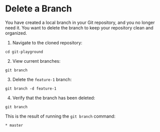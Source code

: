 # Delete a Branch

You have created a local branch in your Git repository, and you no longer need it. You want to delete the branch to keep your repository clean and organized.

1. Navigate to the cloned repository:
```shell
cd git-playground
```
2. View current branches:
```shell
git branch
```
3. Delete the `feature-1` branch:
```shell
git branch -d feature-1
```
4. Verify that the branch has been deleted:
```shell
git branch
```

This is the result of running the `git branch` command:
```
* master
```

